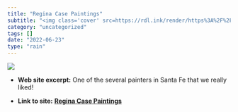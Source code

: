 ```yaml
---
title: "Regina Case Paintings"
subtitle: "<img class='cover' src=https://rdl.ink/render/https%3A%2F%2Freginacase.com%2Flinks.html>"
category: "uncategorized"
tags: []
date: "2022-06-23"
type: "rain"
---
```

<img class="cover" src=https://rdl.ink/render/https%3A%2F%2Freginacase.com%2Flinks.html>



* **Web site excerpt:** One of the several painters in Santa Fe that we really liked!

* **Link to site:** **[Regina Case Paintings](https://reginacase.com/links.html)**